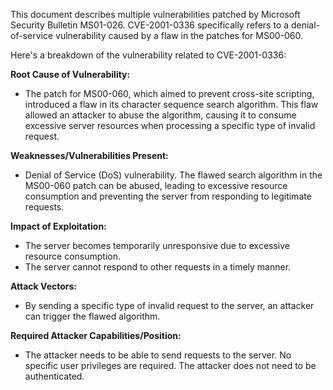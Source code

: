 This document describes multiple vulnerabilities patched by Microsoft Security Bulletin MS01-026. CVE-2001-0336 specifically refers to a denial-of-service vulnerability caused by a flaw in the patches for MS00-060.

Here's a breakdown of the vulnerability related to CVE-2001-0336:

**Root Cause of Vulnerability:**
- The patch for MS00-060, which aimed to prevent cross-site scripting, introduced a flaw in its character sequence search algorithm. This flaw allowed an attacker to abuse the algorithm, causing it to consume excessive server resources when processing a specific type of invalid request.

**Weaknesses/Vulnerabilities Present:**
- Denial of Service (DoS) vulnerability. The flawed search algorithm in the MS00-060 patch can be abused, leading to excessive resource consumption and preventing the server from responding to legitimate requests.

**Impact of Exploitation:**
- The server becomes temporarily unresponsive due to excessive resource consumption.
- The server cannot respond to other requests in a timely manner.

**Attack Vectors:**
- By sending a specific type of invalid request to the server, an attacker can trigger the flawed algorithm.

**Required Attacker Capabilities/Position:**
- The attacker needs to be able to send requests to the server. No specific user privileges are required. The attacker does not need to be authenticated.